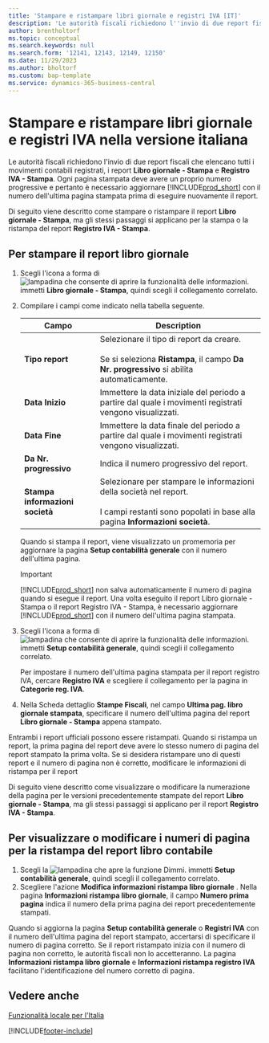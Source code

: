 ```yaml
---
title: 'Stampare e ristampare libri giornale e registri IVA [IT]'
description: 'Le autorità fiscali richiedono l''invio di due report fiscali che elencano tutti i movimenti contabili registrati, i report Libro giornale - Stampa e Registro IVA - Stampa.'
author: brentholtorf
ms.topic: conceptual
ms.search.keywords: null
ms.search.form: '12141, 12143, 12149, 12150'
ms.date: 11/29/2023
ms.author: bholtorf
ms.custom: bap-template
ms.service: dynamics-365-business-central
---
```

# <a name="print-and-reprint-gl-books-and-vat-registers-in-the-italian-version"></a>Stampare e ristampare libri giornale e registri IVA nella versione italiana

Le autorità fiscali richiedono l'invio di due report fiscali che elencano tutti i movimenti contabili registrati, i report **Libro giornale - Stampa** e **Registro IVA - Stampa**. Ogni pagina stampata deve avere un proprio numero progressive e pertanto è necessario aggiornare [!INCLUDE[prod_short](../../includes/prod_short.md)] con il numero dell'ultima pagina stampata prima di eseguire nuovamente il report.  

Di seguito viene descritto come stampare o ristampare il report **Libro giornale - Stampa**, ma gli stessi passaggi si applicano per la stampa o la ristampa del report **Registro IVA - Stampa**.  

## <a name="to-print-the-general-ledger-book-report"></a>Per stampare il report libro giornale

1. Scegli l'icona a forma di ![lampadina che consente di aprire la funzionalità delle informazioni.](../../media/ui-search/search_small.png "Informazioni sull'operazione che si desidera eseguire") immetti **Libro giornale - Stampa**, quindi scegli il collegamento correlato.  
2. Compilare i campi come indicato nella tabella seguente.  

    |Campo|Description|  
    |---------------------------------|---------------------------------------|  
    |**Tipo report**|Selezionare il tipo di report da creare.<br /><br /> Se si seleziona **Ristampa**, il campo **Da Nr. progressivo** si abilita automaticamente.|  
    |**Data Inizio**|Immettere la data iniziale del periodo a partire dal quale i movimenti registrati vengono visualizzati.|  
    |**Data Fine**|Immettere la data finale del periodo a partire dal quale i movimenti registrati vengono visualizzati.|  
    |**Da Nr. progressivo**|Indica il numero progressivo del report.|  
    |**Stampa informazioni società**|Selezionare per stampare le informazioni della società nel report.<br /><br /> I campi restanti sono popolati in base alla pagina **Informazioni società**.|  

    Quando si stampa il report, viene visualizzato un promemoria per aggiornare la pagina **Setup contabilità generale** con il numero dell'ultima pagina.  

    > [!IMPORTANT]  
    >  [!INCLUDE[prod_short](../../includes/prod_short.md)] non salva automaticamente il numero di pagina quando si esegue il report. Una volta eseguito il report Libro giornale - Stampa o il report Registro IVA - Stampa, è necessario aggiornare [!INCLUDE[prod_short](../../includes/prod_short.md)] con il numero dell'ultima pagina stampata.  

3. Scegli l'icona a forma di ![lampadina che consente di aprire la funzionalità delle informazioni.](../../media/ui-search/search_small.png "Informazioni sull'operazione che si desidera eseguire") immetti **Setup contabilità generale**, quindi scegli il collegamento correlato.  

    Per impostare il numero dell'ultima pagina stampata per il report registro IVA, cercare **Registro IVA** e scegliere il collegamento per la pagina in **Categorie reg. IVA**.  

4. Nella Scheda dettaglio **Stampe Fiscali**, nel campo **Ultima pag. libro giornale stampata**, specificare il numero dell'ultima pagina del report **Libro giornale - Stampa** appena stampato.  

Entrambi i report ufficiali possono essere ristampati. Quando si ristampa un report, la prima pagina del report deve avere lo stesso numero di pagina del report stampato la prima volta. Se si desidera ristampare uno di questi report e il numero di pagina non è corretto, modificare le informazioni di ristampa per il report  

Di seguito viene descritto come visualizzare o modificare la numerazione della pagina per le versioni precedentemente stampate del report **Libro giornale - Stampa**, ma gli stessi passaggi si applicano per il report **Registro IVA - Stampa**.  

## <a name="to-view-or-change-page-numbers-for-reprinting-the-general-ledger-book-report"></a>Per visualizzare o modificare i numeri di pagina per la ristampa del report libro contabile

1. Scegli la ![lampadina che apre la funzione Dimmi.](../../media/ui-search/search_small.png "Informazioni sull'operazione che si desidera eseguire") immetti **Setup contabilità generale**, quindi scegli il collegamento correlato.  
2. Scegliere l'azione **Modifica informazioni ristampa libro giornale** . Nella pagina **Informazioni ristampa libro giornale**, il campo **Numero prima pagina** indica il numero della prima pagina dei report precedentemente stampati.  

Quando si aggiorna la pagina **Setup contabilità generale** o **Registri IVA** con il numero dell'ultima pagina del report stampato, accertarsi di specificare il numero di pagina corretto. Se il report ristampato inizia con il numero di pagina non corretto, le autorità fiscali non lo accetteranno. La pagina **Informazioni ristampa libro giornale** e **Informazioni ristampa registro IVA** facilitano l'identificazione del numero corretto di pagina.  

## <a name="see-also"></a>Vedere anche

[Funzionalità locale per l'Italia](italy-local-functionality.md)


[!INCLUDE[footer-include](../../includes/footer-banner.md)]
